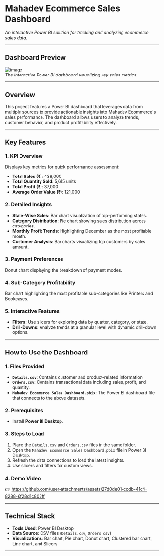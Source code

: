 
# **Mahadev Ecommerce Sales Dashboard**  
*An interactive Power BI solution for tracking and analyzing ecommerce sales data.*

---

## **Dashboard Preview**  
![image](https://github.com/user-attachments/assets/06d84978-6d4c-43d0-9ac6-045ada5d64c0)  
*The interactive Power BI dashboard visualizing key sales metrics.*

---

## **Overview**  
This project features a Power BI dashboard that leverages data from multiple sources to provide actionable insights into Mahadev Ecommerce's sales performance. The dashboard allows users to analyze trends, customer behavior, and product profitability effectively.

---

## **Key Features**  

### **1. KPI Overview**  
Displays key metrics for quick performance assessment:  
- **Total Sales (₹)**: 438,000  
- **Total Quantity Sold**: 5,615 units  
- **Total Profit (₹)**: 37,000  
- **Average Order Value (₹)**: 121,000  

### **2. Detailed Insights**  
- **State-Wise Sales**: Bar chart visualization of top-performing states.  
- **Category Distribution**: Pie chart showing sales distribution across categories.  
- **Monthly Profit Trends**: Highlighting December as the most profitable month.  
- **Customer Analysis**: Bar charts visualizing top customers by sales amount.  

### **3. Payment Preferences**  
Donut chart displaying the breakdown of payment modes.  

### **4. Sub-Category Profitability**  
Bar chart highlighting the most profitable sub-categories like Printers and Bookcases.  

### **5. Interactive Features**  
- **Filters**: Use slicers for exploring data by quarter, category, or state.  
- **Drill-Downs**: Analyze trends at a granular level with dynamic drill-down options.  

---

## **How to Use the Dashboard**  

### **1. Files Provided**  
- **`Details.csv`**: Contains customer and product-related information.  
- **`Orders.csv`**: Contains transactional data including sales, profit, and quantity.  
- **`Mahadev Ecommerce Sales Dashboard.pbix`**: The Power BI dashboard file that connects to the above datasets.

### **2. Prerequisites**  
- Install **Power BI Desktop**.  

### **3. Steps to Load**  
1. Place the `Details.csv` and `Orders.csv` files in the same folder.  
2. Open the `Mahadev Ecommerce Sales Dashboard.pbix` file in Power BI Desktop.  
3. Refresh the data connections to load the latest insights.  
4. Use slicers and filters for custom views.  

### **4. Demo Video**  
👉 https://github.com/user-attachments/assets/27d0de01-ccdb-41c4-8288-6f28d1c803ff  

---

## **Technical Stack**  
- **Tools Used**: Power BI Desktop  
- **Data Source**: CSV files (`Details.csv`, `Orders.csv`)  
- **Visualizations**: Bar chart, Pie chart, Donut chart, Clustered bar chart, Line chart, and Slicers  

---
